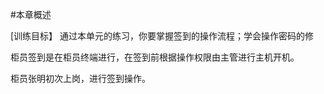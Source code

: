 #本章概述
<p> [训练目标】 通过本单元的练习，你要掌握签到的操作流程；学会操作密码的修 </p>
    <p> 柜员签到是在柜员终端进行，在签到前根据操作权限由主管进行主机开机。 </p>
    <p> 柜员张明初次上岗，进行签到操作。</p>